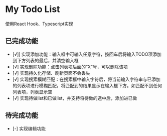 # My Todo List

使用React Hook、Typescript实现

## 已完成功能

- [√]]  实现添加功能：输入框中可输入任意字符，按回车后将输入TODO项添加到下方列表的最后，并清空输入框
- [√] 实现删除功能：点击列表项后面的“X”号，可以删除该项
- [√] 实现持久化存储、刷新页面不会丢失
- [√] 实现搜索模糊匹配：在搜索框中输入字符后，将当前输入字符串与已添加的列表项进行模糊匹配，将匹配到的结果显示在输入框下方。如匹配不到任何列表项，列表显示空
- [√] 实现待做list和已做list，并支持将待做的选中后，添加进已做

## 待完成功能

- [-] 实现编辑功能
